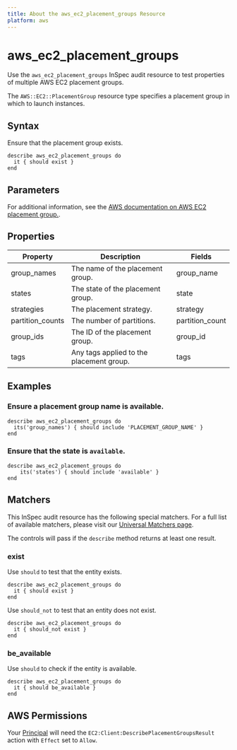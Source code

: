 ```yaml
---
title: About the aws_ec2_placement_groups Resource
platform: aws
---
```


# aws_ec2_placement_groups

Use the `aws_ec2_placement_groups` InSpec audit resource to test properties of multiple AWS EC2 placement groups.

The `AWS::EC2::PlacementGroup` resource type specifies a placement group in which to launch instances.

## Syntax

Ensure that the placement group exists.

    describe aws_ec2_placement_groups do
      it { should exist }
    end

## Parameters

For additional information, see the [AWS documentation on AWS EC2 placement group.](https://docs.aws.amazon.com/AWSCloudFormation/latest/UserGuide/aws-resource-ec2-placementgroup.html).

## Properties

| Property | Description | Fields |
| --- | --- | --- |
| group_names | The name of the placement group. | group_name |
| states | The state of the placement group. | state |
| strategies | The placement strategy. | strategy |
| partition_counts | The number of partitions. | partition_count |
| group_ids | The ID of the placement group. | group_id |
| tags | Any tags applied to the placement group. | tags |

## Examples

### Ensure a placement group name is available.

    describe aws_ec2_placement_groups do
      its('group_names') { should include 'PLACEMENT_GROUP_NAME' }
    end

### Ensure that the state is `available`.

    describe aws_ec2_placement_groups do
        its('states') { should include 'available' }
    end

## Matchers

This InSpec audit resource has the following special matchers. For a full list of available matchers, please visit our [Universal Matchers page](https://www.inspec.io/docs/reference/matchers/).

The controls will pass if the `describe` method returns at least one result.

### exist

Use `should` to test that the entity exists.

    describe aws_ec2_placement_groups do
      it { should exist }
    end

Use `should_not` to test that an entity does not exist.

    describe aws_ec2_placement_groups do
      it { should_not exist }
    end

### be_available

Use `should` to check if the entity is available.

    describe aws_ec2_placement_groups do
      it { should be_available }
    end

## AWS Permissions

Your [Principal](https://docs.aws.amazon.com/IAM/latest/UserGuide/intro-structure.html#intro-structure-principal) will need the `EC2:Client:DescribePlacementGroupsResult` action with `Effect` set to `Allow`.
